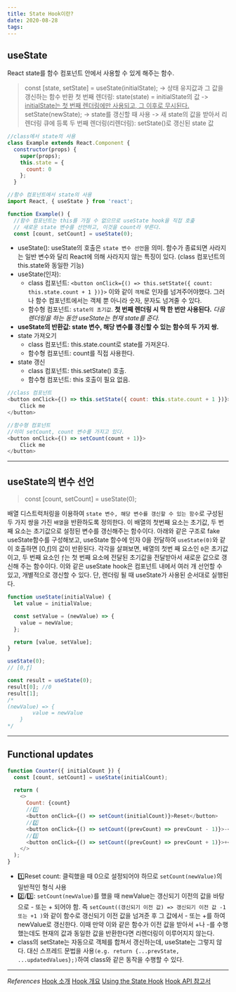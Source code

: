 ```yaml
---
title: State Hook이란?
date: 2020-08-28
tags:
---
```


## useState

React state를 함수 컴포넌트 안에서 사용할 수 있게 해주는 함수.

> const [state, setState] = useState(initialState); -> 상태 유지값과 그 값을 갱신하는 함수 반환
> 첫 번째 렌더링: state(state) = initialState의 값 -> <u>initialState는 첫 번째 렌더링에만 사용되고, 그 이후로 무시된다.</u>
> setState(newState); -> state를 갱신할 때 사용 -> 새 state의 값을 받아서 리렌더링 큐에 등록
> 두 번째 렌더링(리렌더링): setState()로 갱신된 state 값

```javascript
//class에서 state의 사용
class Example extends React.Component {
  constructor(props) {
    super(props);
    this.state = {
      count: 0
    };
  }

//함수 컴포넌트에서 state의 사용
import React, { useState } from 'react';

function Example() {
  //함수 컴포넌트는 this를 가질 수 없으므로 useState hook을 직접 호춡
  // 새로운 state 변수를 선언하고, 이것을 count라 부른다.
  const [count, setCount] = useState(0);
```

- useState(): useState의 호출은 `state 변수 선언`을 의미. 함수가 종료되면 사라지는 일반 변수와 달리 React에 의해 사라지지 않는 특징이 있다. (class 컴포넌트의 this.state와 동일한 기능)
- useState(인자):
  - class 컴포넌트: `<button onClick={() => this.setState({ count: this.state.count + 1 })}>` 이와 같이 `객체`로 인자를 넘겨주어야했다. 그러나 함수 컴포넌트에서는 객체 뿐 아니라 숫자, 문자도 넘겨줄 수 있다.
  - 함수형 컴포넌트: `state의 초기값`. **첫 번째 렌더링 시 딱 한 번만 사용된다.** _다음 렌더링을 하는 동안 useState는 현재 state를 준다._
- **useState의 반환값: state 변수, 해당 변수를 갱신할 수 있는 함수의 두 가지 쌍.**
- state 가져오기
  - class 컴포넌트: this.state.count로 state를 가져온다.
  - 함수형 컴포넌트: count를 직접 사용한다.
- state 갱신
  - class 컴포넌트: this.setState() 호출.
  - 함수형 컴포넌트: this 호출이 필요 없음.

```javascript
//class 컴포넌트
<button onClick={() => this.setState({ count: this.state.count + 1 })}>
    Click me
</button>

//함수형 컴포넌트
//이미 setCount, count 변수를 가지고 있다.
<button onClick={() => setCount(count + 1)}>
    Click me
</button>
```

---

## useState의 변수 선언

> const [count, setCount] = useState(0);

배열 디스트럭처링을 이용하여 `state 변수, 해당 변수를 갱신할 수 있는 함수`로 구성된 두 가지 쌍을 가진 `배열`을 반환하도록 정의한다. 이 배열의 첫번째 요소는 초기값, 두 번째 요소는 초기값으로 설정된 변수를 갱신해주는 함수이다. 아래와 같은 구조로 fake useState함수를 구성해보고, useState 함수에 인자 0을 전달하여 `useState(0)`와 같이 호출하면 \[0,ƒ]의 값이 반환된다. 각각을 살펴보면, 배열의 첫번 째 요소인 `0`은 초기값이고, 두 번째 요소인 `ƒ`는 첫 번째 요소에 전달된 초기값을 전달받아서 새로운 값으로 갱신해 주는 함수이다. 이와 같은 useState hook은 컴포넌트 내에서 여러 개 선언할 수 있고, 개별적으로 갱신할 수 있다. 단, 렌더링 될 때 useState가 사용된 순서대로 실행된다.

```javascript
function useState(initialValue) {
  let value = initialValue;

  const setValue = (newValue) => {
    value = newValue;
  };

  return [value, setValue];
}

useState(0);
// [0,ƒ]

const result = useState(0);
result[0]; //0
result[1];
/*
(newValue) => {
        value = newValue
    }
*/
```

---

## Functional updates

```javascript
function Counter({ initialCount }) {
  const [count, setCount] = useState(initialCount);

  return (
    <>
      Count: {count}
      //1️⃣
      <button onClick={() => setCount(initialCount)}>Reset</button>
      //2️⃣
      <button onClick={() => setCount((prevCount) => prevCount - 1)}>-</button>
      //3️⃣
      <button onClick={() => setCount((prevCount) => prevCount + 1)}>+</button>
    </>
  );
}
```

- 1️⃣Reset count: 클릭했을 때 0으로 설정되어야 하므로 `setCount(newValue)`의 일반적인 형식 사용
- 2️⃣/3️⃣: `setCount(newValue)`를 했을 때 newValue는 갱신되기 이전의 값을 바탕으로 - 또는 + 되어야 함. 즉 `setCount((갱신되기 이전 값) => 갱신되기 이전 값 -1 또는 +1 )`와 같이 함수로 갱신되기 이전 값을 넘겨준 후 그 값에서 - 또는 +를 하여 newValue로 갱신한다. 이때 만약 이와 같은 함수가 이전 값을 받아서 +나 -를 수행했는데도 현재의 값과 동일한 값을 반환한다면 리렌더링이 이루어지지 않는다.
- class의 setState는 자동으로 객체를 합쳐서 갱신하는데, useState는 그렇지 않다. 대신 스프레드 문법을 사용`(e.g. return {...prevState, ...updatedValues};)`하여 class와 같은 동작을 수행할 수 있다.

---

_References_
[Hook 소개](https://ko.reactjs.org/docs/hooks-intro.html)
[Hook 개요](https://ko.reactjs.org/docs/hooks-overview.html)
[Using the State Hook](https://ko.reactjs.org/docs/hooks-state.html)
[Hook API 참고서](https://ko.reactjs.org/docs/hooks-reference.html)
